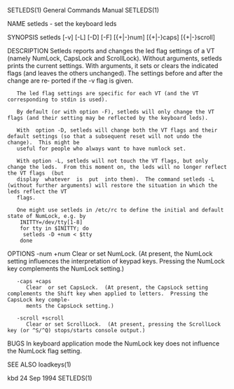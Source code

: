 SETLEDS(1)							    General Commands Manual							    SETLEDS(1)

NAME
       setleds - set the keyboard leds

SYNOPSIS
       setleds [-v] [-L] [-D] [-F] [{+|-}num] [{+|-}caps] [{+|-}scroll]

DESCRIPTION
       Setleds	reports	 and  changes  the led flag settings of a VT (namely NumLock, CapsLock and ScrollLock).	 Without arguments, setleds prints the current
       settings.  With arguments, it sets or clears the indicated flags (and leaves the others unchanged).  The settings before and after the change  are  re‐
       ported if the -v flag is given.

       The led flag settings are specific for each VT (and the VT corresponding to stdin is used).

       By default (or with option -F), setleds will only change the VT flags (and their setting may be reflected by the keyboard leds).

       With  option -D, setleds will change both the VT flags and their default settings (so that a subsequent reset will not undo the change).	 This might be
       useful for people who always want to have numlock set.

       With option -L, setleds will not touch the VT flags, but only change the leds.  From this moment on, the leds will no longer reflect the VT flags  (but
       display	whatever  is  put  into them).	The command setleds -L (without further arguments) will restore the situation in which the leds reflect the VT
       flags.

       One might use setleds in /etc/rc to define the initial and default state of NumLock, e.g. by
	    INITTY=/dev/tty[1-8]
	    for tty in $INITTY; do
		 setleds -D +num < $tty
	    done

OPTIONS
       -num +num
	      Clear or set NumLock.  (At present, the NumLock setting influences the interpretation of keypad keys.  Pressing the NumLock key complements  the
	      NumLock setting.)

       -caps +caps
	      Clear  or set CapsLock.  (At present, the CapsLock setting complements the Shift key when applied to letters.  Pressing the CapsLock key comple‐
	      ments the CapsLock setting.)

       -scroll +scroll
	      Clear or set ScrollLock.	(At present, pressing the ScrollLock key (or ^S/^Q) stops/starts console output.)

BUGS
       In keyboard application mode the NumLock key does not influence the NumLock flag setting.

SEE ALSO
       loadkeys(1)

kbd									  24 Sep 1994								    SETLEDS(1)

